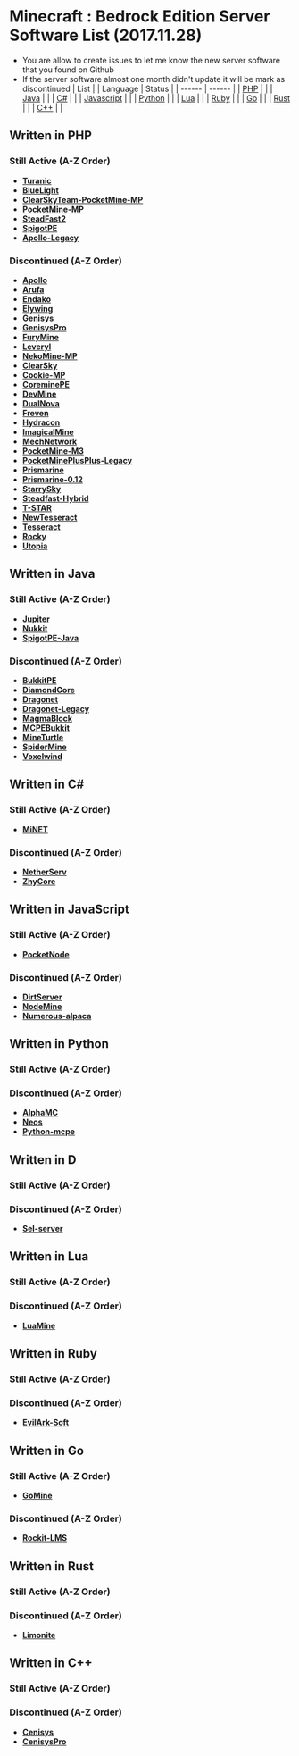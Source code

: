 # Minecraft : Bedrock Edition Server Software List (2017.11.28)

  - You are allow to create issues to let me know the new server software that you found on Github
  - If the server software almost one month didn't update it will be mark as discontinued
 | List | 
 | Language | Status |
 | ------ | ------ |
 | [PHP](https://github.com/xinghao2003/MCPE-ServerSoftware-List#written-in-php) |  |
 | [Java](https://github.com/xinghao2003/MCPE-ServerSoftware-List#written-in-java) |  |
 | [C#](https://github.com/xinghao2003/MCPE-ServerSoftware-List#written-in-c) |  |
 | [Javascript](https://github.com/xinghao2003/MCPE-ServerSoftware-List#written-in-javascript) |  |
 | [Python](https://github.com/xinghao2003/MCPE-ServerSoftware-List#written-in-python) |  |
 | [Lua](https://github.com/xinghao2003/MCPE-ServerSoftware-List#written-in-lua) |  |
 | [Ruby](https://github.com/xinghao2003/MCPE-ServerSoftware-List#written-in-ruby) |  |
 | [Go](https://github.com/xinghao2003/MCPE-ServerSoftware-List#written-in-go) |  |
 | [Rust](https://github.com/xinghao2003/MCPE-ServerSoftware-List#written-in-rust) |  |
 | [C++](https://github.com/xinghao2003/MCPE-ServerSoftware-List#written-in-c-1) |  |
  
## Written in PHP
### Still Active (A-Z Order)
* __[Turanic](https://github.com/TuranicTeam/Turanic)__
* __[BlueLight](https://github.com/BlueLightJapan/BlueLight)__
* __[ClearSkyTeam-PocketMine-MP](https://github.com/ClearSkyTeam/PocketMine-MP)__
* __[PocketMine-MP](https://github.com/pmmp/PocketMine-MP)__
* __[SteadFast2](https://github.com/Hydreon/Steadfast2)__
* __[SpigotPE](https://github.com/SpigotPE-Team/SpigotPE)__
* __[Apollo-Legacy](https://github.com/Apollo-SoftwareTeam/Apollo-Legacy)__
### Discontinued (A-Z Order)
* __[Apollo](https://github.com/caspervanneck/Apollo)__
* __[Arufa](https://github.com/Jonathanftw/Arufa)__
* __[Endako](https://github.com/LeronDoesGM/Endako)__
* __[Elywing](https://github.com/H4PM/Elywing)__
* __[Genisys](https://github.com/iTXTech/Genisys)__
* __[GenisysPro](https://github.com/GenisysPro/GenisysPro)__
* __[FuryMine](https://github.com/XFuryMCPE/FuryMine)__
* __[Leveryl](https://github.com/LeverylTeam/Leveryl)__
* __[NekoMine-MP](https://github.com/Nekiechan/NekoMine-MP)__
* __[ClearSky](https://github.com/ClearSkyTeam/ClearSky)__
* __[Cookie-MP](https://github.com/CookieSoftware/Cookie-MP)__
* __[CoreminePE](https://github.com/starfury1927/CoreminePE)__
* __[DevMine](https://github.com/MineCode-Devs/DevMine)__
* __[DualNova](https://github.com/DualNova-Team/DualNova)__
* __[Freven](https://github.com/FrevenTeam/Freven)__
* __[Hydracon](https://github.com/E-DevPM/Hydracon)__
* __[ImagicalMine](https://github.com/ImagicalMine/ImagicalMine)__
* __[MechNetwork](https://github.com/MechRalph04/MechNetwork)__
* __[PocketMine-M3](https://github.com/FrontierDevs/PocketMine-M3)__
* __[PocketMinePlusPlus-Legacy](https://github.com/PrismarineMC/PocketMinePlusPlus-Legacy)__
* __[Prismarine](https://github.com/PrismarineMC/Prismarine)__
* __[Prismarine-0.12](https://github.com/PrismarineMC/Prismarine-0.12)__
* __[StarrySky](https://github.com/StarrySky-PE/StarrySky)__
* __[Steadfast-Hybrid](https://github.com/yungtechboy1/Steadfast-Hybrid)__
* __[T-STAR](https://github.com/TaleStar/T-STAR)__
* __[NewTesseract](https://github.com/NewTesseractTeam/NewTesseract)__
* __[Tesseract](https://github.com/ServerSoftwareArchiveTeam/Tesseract)__
* __[Rocky](https://github.com/ServerSoftwareArchiveTeam/Rocky)__
* __[Utopia](https://github.com/HybridPE/Utopia)__

## Written in Java
### Still Active (A-Z Order)
* __[Jupiter](https://github.com/JupiterDevelopmentTeam/JupiterDevelopmentTeam)__
* __[Nukkit](https://github.com/Nukkit/Nukkit)__
* __[SpigotPE-Java](https://github.com/SpigotPE-Team/SpigotPE-Java-edition)__
### Discontinued (A-Z Order)
* __[BukkitPE](https://github.com/BukkitPE/BukkitPE)__
* __[DiamondCore](https://github.com/yungtechboy1/DiamondCore)__
* __[Dragonet](https://github.com/DragonetMC/Dragonet)__
* __[Dragonet-Legacy](https://github.com/DragonetMC/Dragonet-Legacy)__
* __[MagmaBlock](https://github.com/PrismarineMC/MagmaBlock)__
* __[MCPEBukkit](https://github.com/MCPEBukkit/MCPEBukkit)__
* __[MineTurtle](https://github.com/MCPEBukkit/MineTurtle)__
* __[SpiderMine](https://github.com/QuantumWorks/SpiderMine)__
* __[Voxelwind](https://github.com/voxelwind/voxelwind)__

## Written in C# 
### Still Active (A-Z Order)
* __[MiNET](https://github.com/NiclasOlofsson/MiNET)__
### Discontinued (A-Z Order)
* __[NetherServ](https://github.com/protosleep/NetherServ)__
* __[ZhyCore](https://github.com/ZhyTeam/ZhyCore)__

## Written in JavaScript
### Still Active (A-Z Order)
* __[PocketNode](https://github.com/PocketNode/PocketNode)__
### Discontinued (A-Z Order)
* __[DirtServer](https://github.com/Falkirks/DirtServer)__
* __[NodeMine](https://github.com/NodeMine/NodeMine)__
* __[Numerous-alpaca](https://github.com/numerous-alpaca/numerous-alpaca)__

## Written in Python
### Still Active (A-Z Order)

### Discontinued (A-Z Order)
* __[AlphaMC](https://github.com/Suppert/AlphaMC)__
* __[Neos](https://github.com/daniktheboss/Neos)__
* __[Python-mcpe](https://github.com/python-mcpe/python-mcpe)__

## Written in D
### Still Active (A-Z Order)

### Discontinued (A-Z Order)
* __[Sel-server](https://github.com/sel-project/sel-server)__

## Written in Lua
### Still Active (A-Z Order)

### Discontinued (A-Z Order)
* __[LuaMine](https://github.com/LuaMine/LuaMine)__

## Written in Ruby
### Still Active (A-Z Order)

### Discontinued (A-Z Order)
* __[EvilArk-Soft](https://github.com/Asparanc/EvilArk-Soft)__

## Written in Go
### Still Active (A-Z Order)
* __[GoMine](https://github.com/Irmine/GoMine)__
### Discontinued (A-Z Order)
* __[Rockit-LMS](https://github.com/cr0sh/Rockit-LMS)__

## Written in Rust
### Still Active (A-Z Order)

### Discontinued (A-Z Order)
* __[Limonite](https://github.com/iTXTech/limonite)__

## Written in C++
### Still Active (A-Z Order)

### Discontinued (A-Z Order)
* __[Cenisys](https://github.com/iTXTech/Cenisys)__
* __[CenisysPro](https://github.com/GenisysPro/CenisysPro)__
